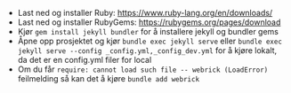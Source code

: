  - Last ned og installer Ruby: https://www.ruby-lang.org/en/downloads/ 
 - Last ned og installer  RubyGems: https://rubygems.org/pages/download
 - Kjør `gem install jekyll bundler`  for å installere jekyll og bundler gems
 - Åpne opp prosjektet og kjør `bundle exec jekyll serve`  eller `bundle exec jekyll serve --config _config.yml,_config_dev.yml`  for å kjøre lokalt, da det er  en config.yml filer for local
 - Om du får `require: cannot load such file -- webrick (LoadError)` feilmelding så kan det å kjøre 
`bundle add webrick`
